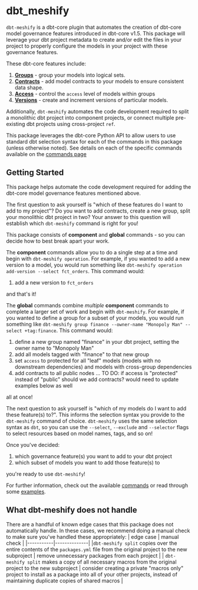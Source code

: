 # dbt_meshify

`dbt-meshify` is a dbt-core plugin that automates the creation of dbt-core model governance features introduced in dbt-core v1.5. This package will leverage your dbt project metadata to create and/or edit the files in your project to properly configure the models in your project with these governance features.

These dbt-core features include:

1. __[Groups](https://docs.getdbt.com/docs/build/groups)__ - group your models into logical sets.
2. __[Contracts](https://docs.getdbt.com/docs/collaborate/govern/model-contracts)__ - add model contracts to your models to ensure consistent data shape.
3. __[Access](https://docs.getdbt.com/docs/collaborate/govern/model-access)__ - control the `access` level of models within groups
4. __[Versions](https://docs.getdbt.com/docs/collaborate/govern/model-versions)__ - create and increment versions of particular models.

Additionally, `dbt-meshify` automates the code development required to split a monolithic dbt project into component projects, or connect multiple pre-existing dbt projects using cross-project `ref`.

This package leverages the dbt-core Python API to allow users to use standard dbt selection syntax for each of the commands in this package (unless otherwise noted). See details on each of the specific commands available on the [commands page](commands.md)

## Getting Started

This package helps automate the code development required for adding the dbt-core model governance features mentioned above. 

The first question to ask yourself is "which of these features do I want to add to my project"? Do you want to add contracts, create a new group, split your monolithic dbt project in two? Your answer to this question will establish which `dbt-meshify` command is right for you! 

This package consists of **component** and **global** commands - so you can decide how to best break apart your work. 

The **component** commands allow you to do a single step at a time and begin with `dbt-meshify operation`. For example, if you wanted to add a new version to a model, you would run something like `dbt-meshify operation add-version --select fct_orders`. This command would:
1. add a new version to `fct_orders`

and that's it!

The **global** commands combine _multiple_ **component** commands to complete a larger set of work and begin with `dbt-meshify`. For example, if you wanted to define a group for a subset of your models, you would run something like `dbt-meshify group finance --owner-name "Monopoly Man" --select +tag:finance`. This command would:
1. define a new group named "finance" in your dbt project, setting the owner name to "Monopoly Man"
2. add all models tagged with "finance" to that new group
3. set `access` to protected for all "leaf" models (models with no downstream dependencies) and models with cross-group dependencies
4. add contracts to all public nodes ... TO DO: if access is "protected" instead of "public" should we add contracts? would need to update examples below as well

all at once!

The next question to ask yourself is "which of my models do I want to add these feature(s) to?". This informs the selection syntax you provide to the `dbt-meshify` command of choice. `dbt-meshify` uses the same selection syntax as `dbt`, so you can use the `--select`, `--exclude` and `--selector` flags to select resources based on model names, tags, and so on!

Once you've decided:
1. which governance feature(s) you want to add to your dbt project
2. which subset of models you want to add those feature(s) to

you're ready to use `dbt-meshify`!

For further information, check out the available [commands](commands.md) or read through some [examples](examples.md).

## What dbt-meshify does not handle

There are a handful of known edge cases that this package does not automatically handle. In these cases, we recommend doing a manual check to make sure you've handled these appropriately:
| edge case | manual check |
|-----------|--------------|
|`dbt-meshify split` copies over the entire contents of the `packages.yml` file from the original project to the new subproject | remove unnecessary packages from each project |
| `dbt-meshify split` makes a copy of all necessary macros from the original project to the new subproject | consider creating a private "macros only" project to install as a package into all of your other projects, instead of maintaining duplicate copies of shared macros |
